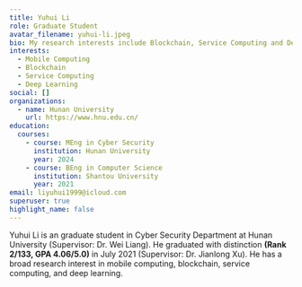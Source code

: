 ```yaml
---
title: Yuhui Li
role: Graduate Student
avatar_filename: yuhui-li.jpeg
bio: My research interests include Blockchain, Service Computing and Deep Learning.
interests:
  - Mobile Computing
  - Blockchain
  - Service Computing
  - Deep Learning
social: []
organizations:
  - name: Hunan University
    url: https://www.hnu.edu.cn/
education:
  courses:
    - course: MEng in Cyber Security
      institution: Hunan University
      year: 2024
    - course: BEng in Computer Science
      institution: Shantou University
      year: 2021
email: liyuhui1999@icloud.com
superuser: true
highlight_name: false
---
```

Yuhui Li is an graduate student in Cyber Security Department at Hunan University (Supervisor: Dr. Wei Liang). He graduated with distinction **(Rank 2/133, GPA 4.06/5.0)** in July 2021 (Supervisor: Dr. Jianlong Xu). He has a broad research interest in mobile computing, blockchain, service computing, and deep learning.